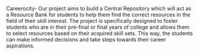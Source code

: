 Careerocity- Our project aims to build a Central Repository which will act as a Resource Bank for students to help them find the correct resources in the field of their skill interest. The project is specifically designed to foster students who are in their pre-final or final years of college and allows them to select resources based on their acquired skill sets. This way, the students can make informed decisions and take steps towards their career aspirations.
